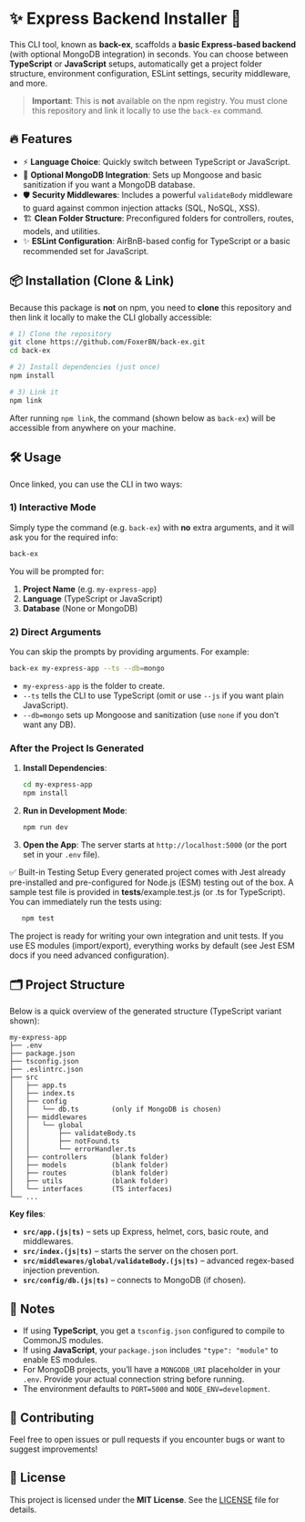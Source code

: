 # ✨ Express Backend Installer 🚀

This CLI tool, known as **back-ex**, scaffolds a **basic Express-based backend** (with optional MongoDB integration) in seconds. You can choose between **TypeScript** or **JavaScript** setups, automatically get a project folder structure, environment configuration, ESLint settings, security middleware, and more.

> **Important**: This is **not** available on the npm registry. You must clone this repository and link it locally to use the `back-ex` command.

## 🔥 Features

- ⚡ **Language Choice**: Quickly switch between TypeScript or JavaScript.
- 🍃 **Optional MongoDB Integration**: Sets up Mongoose and basic sanitization if you want a MongoDB database.
- 🛡️ **Security Middlewares**: Includes a powerful `validateBody` middleware to guard against common injection attacks (SQL, NoSQL, XSS).
- 🏗️ **Clean Folder Structure**: Preconfigured folders for controllers, routes, models, and utilities.
- ✨ **ESLint Configuration**: AirBnB-based config for TypeScript or a basic recommended set for JavaScript.

## 📦 Installation (Clone & Link)

Because this package is **not** on npm, you need to **clone** this repository and then link it locally to make the CLI globally accessible:

```bash
# 1) Clone the repository
git clone https://github.com/FoxerBN/back-ex.git
cd back-ex

# 2) Install dependencies (just once)
npm install

# 3) Link it
npm link
```

After running `npm link`, the command (shown below as `back-ex`) will be accessible from anywhere on your machine.

## 🛠️ Usage

Once linked, you can use the CLI in two ways:

### 1) Interactive Mode

Simply type the command (e.g. `back-ex`) with **no** extra arguments, and it will ask you for the required info:

```bash
back-ex
```

You will be prompted for:

1. **Project Name** (e.g. `my-express-app`)
2. **Language** (TypeScript or JavaScript)
3. **Database** (None or MongoDB)

### 2) Direct Arguments

You can skip the prompts by providing arguments. For example:

```bash
back-ex my-express-app --ts --db=mongo
```

- `my-express-app` is the folder to create.
- `--ts` tells the CLI to use TypeScript (omit or use `--js` if you want plain JavaScript).
- `--db=mongo` sets up Mongoose and sanitization (use `none` if you don’t want any DB).

### After the Project Is Generated

1. **Install Dependencies**:
   ```bash
   cd my-express-app
   npm install
   ```
2. **Run in Development Mode**:
   ```bash
   npm run dev
   ```
3. **Open the App**:
   The server starts at `http://localhost:5000` (or the port set in your `.env` file).


✅ Built-in Testing Setup
Every generated project comes with Jest already pre-installed and pre-configured for Node.js (ESM) testing out of the box.
A sample test file is provided in __tests__/example.test.js (or .ts for TypeScript).
You can immediately run the tests using:

```bash
   npm test
   ```
The project is ready for writing your own integration and unit tests.
If you use ES modules (import/export), everything works by default (see Jest ESM docs if you need advanced configuration).

   

## 🗂️ Project Structure

Below is a quick overview of the generated structure (TypeScript variant shown):

```
my-express-app
├── .env
├── package.json
├── tsconfig.json
├── .eslintrc.json
├── src
│   ├── app.ts
│   ├── index.ts
│   ├── config
│   │   └── db.ts        (only if MongoDB is chosen)
│   ├── middlewares
│   │   └── global
│   │       ├── validateBody.ts
│   │       ├── notFound.ts
│   │       └── errorHandler.ts
│   ├── controllers      (blank folder)
│   ├── models           (blank folder)
│   ├── routes           (blank folder)
│   ├── utils            (blank folder)
│   └── interfaces       (TS interfaces)
└── ...
```

**Key files**:

- **`src/app.(js|ts)`** – sets up Express, helmet, cors, basic route, and middlewares.
- **`src/index.(js|ts)`** – starts the server on the chosen port.
- **`src/middlewares/global/validateBody.(js|ts)`** – advanced regex-based injection prevention.
- **`src/config/db.(js|ts)`** – connects to MongoDB (if chosen).

## 📑 Notes

- If using **TypeScript**, you get a `tsconfig.json` configured to compile to CommonJS modules.
- If using **JavaScript**, your `package.json` includes `"type": "module"` to enable ES modules.
- For MongoDB projects, you’ll have a `MONGODB_URI` placeholder in your `.env`. Provide your actual connection string before running.
- The environment defaults to `PORT=5000` and `NODE_ENV=development`.

## 🙏 Contributing

Feel free to open issues or pull requests if you encounter bugs or want to suggest improvements!

## 📝 License

This project is licensed under the **MIT License**. See the [LICENSE](LICENSE) file for details.

